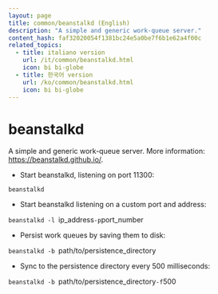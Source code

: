 ```yaml
---
layout: page
title: common/beanstalkd (English)
description: "A simple and generic work-queue server."
content_hash: faf32020054f1381bc24e5a0be7f6b1e62a4f00c
related_topics:
  - title: italiano version
    url: /it/common/beanstalkd.html
    icon: bi bi-globe
  - title: 한국어 version
    url: /ko/common/beanstalkd.html
    icon: bi bi-globe
---
```

# beanstalkd

A simple and generic work-queue server.
More information: <https://beanstalkd.github.io/>.

- Start beanstalkd, listening on port 11300:

`beanstalkd`

- Start beanstalkd listening on a custom port and address:

`beanstalkd -l `<span class="tldr-var badge badge-pill bg-dark-lm bg-white-dm text-white-lm text-dark-dm font-weight-bold">ip_address</span>` -p `<span class="tldr-var badge badge-pill bg-dark-lm bg-white-dm text-white-lm text-dark-dm font-weight-bold">port_number</span>

- Persist work queues by saving them to disk:

`beanstalkd -b `<span class="tldr-var badge badge-pill bg-dark-lm bg-white-dm text-white-lm text-dark-dm font-weight-bold">path/to/persistence_directory</span>

- Sync to the persistence directory every 500 milliseconds:

`beanstalkd -b `<span class="tldr-var badge badge-pill bg-dark-lm bg-white-dm text-white-lm text-dark-dm font-weight-bold">path/to/persistence_directory</span>` -f `<span class="tldr-var badge badge-pill bg-dark-lm bg-white-dm text-white-lm text-dark-dm font-weight-bold">500</span>
